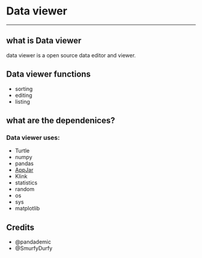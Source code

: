 # Data viewer
_____
##  what is Data viewer
data viewer is a open source data editor and viewer.

## Data viewer functions
- sorting
- editing
-  listing

## what are the dependenices?
### Data viewer uses:
- Turtle
- numpy
- pandas
- [AppJar](https://github.com/jarvisteach/appJar)
- Klink
- statistics
- random
- os
- sys
- matplotlib
## Credits
- @pandademic
- @SmurfyDurfy
